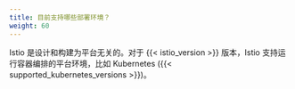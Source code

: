 ```yaml
---
title: 目前支持哪些部署环境？
weight: 60
---
```


Istio 是设计和构建为平台无关的。对于 {{< istio_version >}} 版本，Istio 支持运行容器编排的平台环境，比如 Kubernetes ({{< supported_kubernetes_versions >}})。

